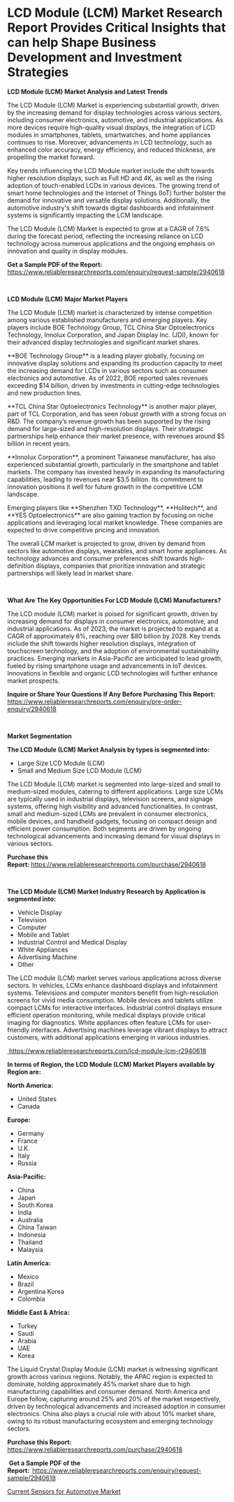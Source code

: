 <p><h1>LCD Module (LCM) Market Research Report Provides Critical Insights that can help Shape Business Development and Investment Strategies</h1></p><p><strong>LCD Module (LCM) Market Analysis and Latest Trends</strong></p>
<p><p>The LCD Module (LCM) Market is experiencing substantial growth, driven by the increasing demand for display technologies across various sectors, including consumer electronics, automotive, and industrial applications. As more devices require high-quality visual displays, the integration of LCD modules in smartphones, tablets, smartwatches, and home appliances continues to rise. Moreover, advancements in LCD technology, such as enhanced color accuracy, energy efficiency, and reduced thickness, are propelling the market forward.</p><p>Key trends influencing the LCD Module market include the shift towards higher resolution displays, such as Full HD and 4K, as well as the rising adoption of touch-enabled LCDs in various devices. The growing trend of smart home technologies and the Internet of Things (IoT) further bolster the demand for innovative and versatile display solutions. Additionally, the automotive industry's shift towards digital dashboards and infotainment systems is significantly impacting the LCM landscape.</p><p>The LCD Module (LCM) Market is expected to grow at a CAGR of 7.6% during the forecast period, reflecting the increasing reliance on LCD technology across numerous applications and the ongoing emphasis on innovation and quality in display modules.</p></p>
<p><strong>Get a Sample PDF of the Report:&nbsp;</strong> <a href="https://www.reliableresearchreports.com/enquiry/request-sample/2940618?utm_campaign=2606&utm_medium=2&utm_source=Github&utm_content=ia&utm_term=15032025&utm_id=lcd-module-lcm">https://www.reliableresearchreports.com/enquiry/request-sample/2940618</a></p>
<p>&nbsp;</p>
<p><strong>LCD Module (LCM) Major Market Players</strong></p>
<p><p>The LCD Module (LCM) market is characterized by intense competition among various established manufacturers and emerging players. Key players include BOE Technology Group, TCL China Star Optoelectronics Technology, Innolux Corporation, and Japan Display Inc. (JDI), known for their advanced display technologies and significant market shares.</p><p>**BOE Technology Group** is a leading player globally, focusing on innovative display solutions and expanding its production capacity to meet the increasing demand for LCDs in various sectors such as consumer electronics and automotive. As of 2022, BOE reported sales revenues exceeding $14 billion, driven by investments in cutting-edge technologies and new production lines.</p><p>**TCL China Star Optoelectronics Technology** is another major player, part of TCL Corporation, and has seen robust growth with a strong focus on R&D. The company’s revenue growth has been supported by the rising demand for large-sized and high-resolution displays. Their strategic partnerships help enhance their market presence, with revenues around $5 billion in recent years.</p><p>**Innolux Corporation**, a prominent Taiwanese manufacturer, has also experienced substantial growth, particularly in the smartphone and tablet markets. The company has invested heavily in expanding its manufacturing capabilities, leading to revenues near $3.5 billion. Its commitment to innovation positions it well for future growth in the competitive LCM landscape.</p><p>Emerging players like **Shenzhen TXD Technology**, **Holitech**, and **YES Optoelectronics** are also gaining traction by focusing on niche applications and leveraging local market knowledge. These companies are expected to drive competitive pricing and innovation.</p><p>The overall LCM market is projected to grow, driven by demand from sectors like automotive displays, wearables, and smart home appliances. As technology advances and consumer preferences shift towards high-definition displays, companies that prioritize innovation and strategic partnerships will likely lead in market share.</p></p>
<p>&nbsp;</p>
<p><strong>What Are The Key Opportunities For LCD Module (LCM) Manufacturers?</strong></p>
<p><p>The LCD module (LCM) market is poised for significant growth, driven by increasing demand for displays in consumer electronics, automotive, and industrial applications. As of 2023, the market is projected to expand at a CAGR of approximately 6%, reaching over $80 billion by 2028. Key trends include the shift towards higher resolution displays, integration of touchscreen technology, and the adoption of environmental sustainability practices. Emerging markets in Asia-Pacific are anticipated to lead growth, fueled by rising smartphone usage and advancements in IoT devices. Innovations in flexible and organic LCD technologies will further enhance market prospects.</p></p>
<p><strong>Inquire or Share Your Questions If Any Before Purchasing This Report:</strong> <a href="https://www.reliableresearchreports.com/enquiry/pre-order-enquiry/2940618?utm_campaign=2606&utm_medium=2&utm_source=Github&utm_content=ia&utm_term=15032025&utm_id=lcd-module-lcm">https://www.reliableresearchreports.com/enquiry/pre-order-enquiry/2940618</a></p>
<p>&nbsp;</p>
<p><strong>Market Segmentation</strong></p>
<p><strong>The LCD Module (LCM) Market Analysis by types is segmented into:</strong></p>
<p><ul><li>Large Size LCD Module (LCM)</li><li>Small and Medium Size LCD Module (LCM)</li></ul></p>
<p><p>The LCD Module (LCM) market is segmented into large-sized and small to medium-sized modules, catering to different applications. Large size LCMs are typically used in industrial displays, television screens, and signage systems, offering high visibility and advanced functionalities. In contrast, small and medium-sized LCMs are prevalent in consumer electronics, mobile devices, and handheld gadgets, focusing on compact design and efficient power consumption. Both segments are driven by ongoing technological advancements and increasing demand for visual displays in various sectors.</p></p>
<p><strong>Purchase this Report:&nbsp;</strong><a href="https://www.reliableresearchreports.com/purchase/2940618?utm_campaign=2606&utm_medium=2&utm_source=Github&utm_content=ia&utm_term=15032025&utm_id=lcd-module-lcm">https://www.reliableresearchreports.com/purchase/2940618</a></p>
<p>&nbsp;</p>
<p><strong>The LCD Module (LCM) Market Industry Research by Application is segmented into:</strong></p>
<p><ul><li>Vehicle Display</li><li>Television</li><li>Computer</li><li>Mobile and Tablet</li><li>Industrial Control and Medical Display</li><li>White Appliances</li><li>Advertising Machine</li><li>Other</li></ul></p>
<p><p>The LCD module (LCM) market serves various applications across diverse sectors. In vehicles, LCMs enhance dashboard displays and infotainment systems. Televisions and computer monitors benefit from high-resolution screens for vivid media consumption. Mobile devices and tablets utilize compact LCMs for interactive interfaces. Industrial control displays ensure efficient operation monitoring, while medical displays provide critical imaging for diagnostics. White appliances often feature LCMs for user-friendly interfaces. Advertising machines leverage vibrant displays to attract customers, with additional applications emerging in various industries.</p></p>
<p><a href="https://www.reliableresearchreports.com/lcd-module-lcm-r2940618?utm_campaign=2606&utm_medium=2&utm_source=Github&utm_content=ia&utm_term=15032025&utm_id=lcd-module-lcm">&nbsp;https://www.reliableresearchreports.com/lcd-module-lcm-r2940618</a></p>
<p><strong>In terms of Region, the LCD Module (LCM) Market Players available by Region are:</strong></p>
<p>
    <p> <strong> North America: </strong>
        <ul>
            <li>United States</li>
            <li>Canada</li>
        </ul>
        </p> 
    <p> <strong> Europe: </strong>
        <ul>
            <li>Germany</li>
            <li>France</li>
            <li>U.K.</li>
            <li>Italy</li>
            <li>Russia</li>
        </ul>
        </p> 
    <p> <strong> Asia-Pacific: </strong>
        <ul>
            <li>China</li>
            <li>Japan</li>
            <li>South Korea</li>
            <li>India</li>
            <li>Australia</li>
            <li>China Taiwan</li>
            <li>Indonesia</li>
            <li>Thailand</li>
            <li>Malaysia</li>
        </ul>
        </p> 
    <p> <strong> Latin America: </strong>
        <ul>
            <li>Mexico</li>
            <li>Brazil</li>
            <li>Argentina Korea</li>
            <li>Colombia</li>
        </ul>
        </p> 
    <p> <strong> Middle East & Africa: </strong>
        <ul>
            <li>Turkey</li>
            <li>Saudi</li>
            <li>Arabia</li>
            <li>UAE</li>
            <li>Korea</li>
        </ul>
    </p>
    </p>
<p><p>The Liquid Crystal Display Module (LCM) market is witnessing significant growth across various regions. Notably, the APAC region is expected to dominate, holding approximately 45% market share due to high manufacturing capabilities and consumer demand. North America and Europe follow, capturing around 25% and 20% of the market respectively, driven by technological advancements and increased adoption in consumer electronics. China also plays a crucial role with about 10% market share, owing to its robust manufacturing ecosystem and emerging technology sectors.</p></p>
<p><strong>Purchase this Report: </strong><a href="https://www.reliableresearchreports.com/purchase/2940618?utm_campaign=2606&utm_medium=2&utm_source=Github&utm_content=ia&utm_term=15032025&utm_id=lcd-module-lcm">https://www.reliableresearchreports.com/purchase/2940618</a></p>
<p>&nbsp;<strong>Get a Sample PDF of the Report:&nbsp;&nbsp;</strong><a href="https://www.reliableresearchreports.com/enquiry/request-sample/2940618?utm_campaign=2606&utm_medium=2&utm_source=Github&utm_content=ia&utm_term=15032025&utm_id=lcd-module-lcm">https://www.reliableresearchreports.com/enquiry/request-sample/2940618</a></p>
<p><strong></strong></p>
<p><p><a href="https://github.com/manesros8/Market-Research-Report-List-1/blob/main/current-sensors-for-automotive-market.md?utm_campaign=2606&utm_medium=2&utm_source=Github&utm_content=ia&utm_term=15032025&utm_id=lcd-module-lcm">Current Sensors for Automotive Market</a></p></p>